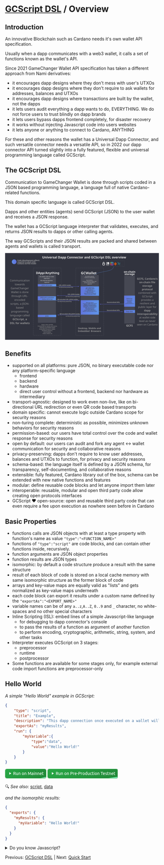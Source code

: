 # [GCScript DSL](README.md) / Overview

## Introduction

An innovative Blockchain such as Cardano needs it's own wallet API specification.

Usually when a dapp communicates with a web3 wallet, it calls a set of functions known as the wallet's API.

Since 2021 GameChanger Wallet API specification has taken a different approach from Nami derivatives:
- it encourages dapp designs where they don't mess with user's UTXOs
- it encourages dapp designs where they don't require to ask wallets for addresses, balances and UTXOs 
- it encourages dapp designs where transactions are built by the wallet, not the dapps
- it lets users audit everything a dapp wants to do, EVERYTHING. We do not force users to trust blindly on dapp brands
- it lets users bypass dapps frontend completely, for disaster recovery 
- it works without injecting Javascript code into users websites
- it lets anyone or anything to connect to Cardano, ANYTHING

For these and other reasons the wallet has a Universal Dapp Connector, and such versatile connector needs a versatile API, so in 2022 our dapp connector API turned slightly into a fully featured, flexible and universal programming language called GCScript.

## The GCScript DSL

Communication to GameChanger Wallet is done through scripts coded in a JSON based programming language, a language full of native Cardano-related functions. 

This domain specific language is called GCScript DSL. 

Dapps and other entities (agents) send GCScript (JSON) to the user wallet and receives a JSON response. 

The wallet has a GCScript language interpreter that validates, executes, and returns JSON results to dapps or other calling agents.  

The way GCScripts and their JSON results are packed and shared between agents and wallets is called transport.

<div style="text-align:center">
    <img src="../img/gcscript-overview.png"/>
</div>

## Benefits
 
- supported on all platforms: pure JSON, no binary executable code nor any platform-specific language
    - frontend
    - backend
    - hardware
    - direct user control without a frontend, backend nor hardware as intermediary 
- transport-agnostic: designed to work even non-live, like on bi-directional URL redirection or even QR code based transports
- domain specific: cannot execute logic outside Cardano scope for security reasons 
- non-turing complete: deterministic as possible, minimizes unknown behaviors for security reasons 
- permission-based: our users have total control over the code and wallet response for security reasons 
- open by default: our users can audit and fork any agent <-> wallet communication for security and collaborative reasons 
- privacy-preserving: dapps don't require to know user addresses, balances and UTXOs to function, for privacy and security reasons
- schema-based: the language itself is defined by a JSON schema, for transparency, self-documenting, and collaborative reasons  
- extensible: fully featured, Cardano library out of the box, schema can be extended with new native functions and features
- modular: define reusable code blocks and let anyone import them later
- interoperable: reusable, modular and open third party code allow creating open protocols interfaces
- GCScript ❤️ open-source: open and reusable third party code that can even require a fee upon execution as nowhere seen before in Cardano 

## Basic Properties
- functions calls are JSON objects with at least a type property with function's name as value `"type":"<FUNCTION_NAME>"` 
- functions of `"type":"script"` are code blocks, and can contain other functions inside, recursively.
- function arguments are JSON object properties
- function results are JSON types
- isomorphic: by default a code structure produce a result with the same structure
- result of each block of code is stored on a local cache memory with same isomorphic structure as the former block of code
- arrays and key-value maps are equally valid as "lists" and gets normalized as key-value maps underneath
- each code block can export it results under a custom name defined by the `"exportAs":"<EXPORT_NAME>"`
- variable names can be of any `a..z`,`A..Z`, `0..9` and `_` character, no white-spaces and no other special characters 
- Inline Scripting (ISL): embed lines of a simple Javascript-like language
    - for debugging to dapp connector's console
    - to pass the results of a function as argument of another function
    - to perform encoding, cryptographic, arithmetic, string, system, and other tasks
- Interpreter executes GCScript on 3 stages: 
    - preprocessor
    - runtime
    - postprocessor
- Some functions are available for some stages only, for example external code import functions are preprocessor-only 

## Hello World

*A simple "Hello World" example in GCScript:*
```json
{
    "type": "script",
    "title": "Example",
    "description": "This dapp connection once executed on a wallet will return 'Hello World!' ",
    "exportAs": "myResults",
    "run": {
        "myVariable":{
            "type":"data",
            "value":"Hello World!"
        }
    }
}
```
<a href="https://beta-wallet.gamechanger.finance/api/2/run/1-H4sIAAAAAAAAA02OwQrCMAyGXyXmssuewJsHwbOInmMbsJC1pU3dxti7myKCt_xfwpd_Q10z4xGrKyErjqhBpYPzQlO2aUTP32VI0fjtFSp4yhlcipFdx5CiY-CFXVP2loBgJhFWmIMIFNZWIgwXFknwSEX8YQBT85JT0VM177ReuTbRarg0-7QZulMJ9Ox9tl9RT0p28iZpPf4rcd_3D8h2n7_RAAAA" target="_blank" onclick="window.open(this.href, 'dapp connection', 'width=400,height=600'); return false;" style="text-decoration:none; outline:none;">
 <img src="../img/btn/run-mainnet.png" alt="Run on Cardano Mainnet" style="border:none;">
</a>
<a href="https://beta-preprod-wallet.gamechanger.finance/api/2/run/1-H4sIAAAAAAAAA02OwQrCMAyGXyXmssuewJsHwbOInmMbsJC1pU3dxti7myKCt_xfwpd_Q10z4xGrKyErjqhBpYPzQlO2aUTP32VI0fjtFSp4yhlcipFdx5CiY-CFXVP2loBgJhFWmIMIFNZWIgwXFknwSEX8YQBT85JT0VM177ReuTbRarg0-7QZulMJ9Ox9tl9RT0p28iZpPf4rcd_3D8h2n7_RAAAA" target="_blank" onclick="window.open(this.href, 'dapp connection', 'width=400,height=600'); return false;" style="text-decoration:none; outline:none;">
 <img src="../img/btn/run-preprod.png" alt="Run on Cardano Pre-Production Testnet" style="border:none;">
</a>

🔍 *See also:*
[script](https://beta-wallet.gamechanger.finance/doc/api/v2/api.html),
[data](https://beta-wallet.gamechanger.finance/doc/api/v2/data.html)

*and the isomorphic results:*
```json
{
  "exports": {
    "myResults": {
      "myVariable": "Hello World!"
    }
  }
}
```
<details>
  <summary>Do you know Javascript?</summary>

  Here is a free interpretation on how the code would look like in Javascript:

```js
let exports={}

function data(value){
    return value;
}
function script(title,description,exportAs){
    let cache={};
    cache["myVariable"]=data("Hello World!");
    exports[exportAs]=cache;
    return cache;
}

script(
    "Example",
    "This dapp connection once executed on a wallet will return 'Hello World!'",
    "myResults");

```


</details>



Previous: [GCScript DSL](README.md) | Next: [Quick Start](quick-start.md)